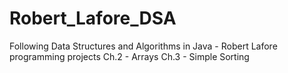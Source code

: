# Robert_Lafore_DSA
Following Data Structures and Algorithms in Java - Robert Lafore programming projects
Ch.2 - Arrays
Ch.3 - Simple Sorting
